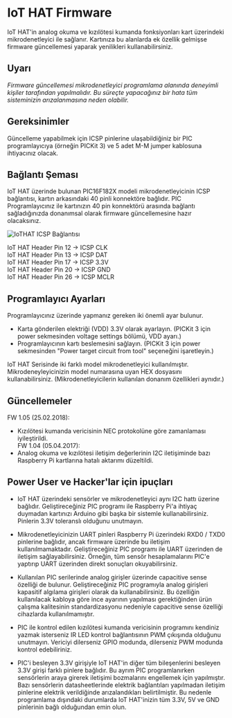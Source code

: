 # IoT HAT Firmware
IoT HAT'in analog okuma ve kızılötesi kumanda fonksiyonları kart üzerindeki mikrodenetleyici ile sağlanır. Kartınıza bu alanlarda ek özellik gelmişse firmware güncellemesi yaparak yenilikleri kullanabilirsiniz.

## Uyarı
_Firmware güncellemesi mikrodenetleyici programlama alanında deneyimli kişiler tarafından yapılmalıdır. Bu süreçte yapacağınız bir hata tüm sisteminizin arızalanmasına neden olabilir._

## Gereksinimler
Güncelleme yapabilmek için ICSP pinlerine ulaşabildiğiniz bir PIC programlayıcıya (örneğin PICKit 3) ve 5 adet M-M jumper kablosuna ihtiyacınız olacak.

## Bağlantı Şeması
IoT HAT üzerinde bulunan PIC16F182X modeli mikrodenetleyicinin ICSP bağlantısı, kartın arkasındaki 40 pinli konnektöre bağlıdır. PIC Programlayıcınız ile kartınızın 40 pin konnektörü arasında bağlantı sağladığınızda donanımsal olarak firmware güncellemesine hazır olacaksınız.

![IoTHAT ICSP Bağlantısı](https://turta.io/githubimg/IoTHAT_ICSP.png)

IoT HAT Header Pin 12 -> ICSP CLK  
IoT HAT Header Pin 13 -> ICSP DAT  
IoT HAT Header Pin 17 -> ICSP 3.3V  
IoT HAT Header Pin 20 -> ICSP GND  
IoT HAT Header Pin 26 -> ICSP MCLR  

## Programlayıcı Ayarları
Programlayıcınız üzerinde yapmanız gereken iki önemli ayar bulunur.
- Karta gönderilen elektriği (VDD) 3.3V olarak ayarlayın. (PICKit 3 için power sekmesinden voltage settings bölümü, VDD ayarı.)
- Programlayıcının kartı beslemesini sağlayın. (PICKit 3 için power sekmesinden "Power target circuit from tool" seçeneğini işaretleyin.)

IoT HAT Serisinde iki farklı model mikrodenetleyici kullanılmıştır. Mikrodeneyleyicinizin model numarasına uyan HEX dosyasını kullanabilirsiniz. (Mikrodenetleyicilerin kullanılan donanım özellikleri aynıdır.)

## Güncellemeler
FW 1.05 (25.02.2018):  
- Kızılötesi kumanda vericisinin NEC protokolüne göre zamanlaması iyileştirildi.  
FW 1.04 (05.04.2017):  
- Analog okuma ve kızılötesi iletişim değerlerinin I2C iletişiminde bazı Raspberry Pi kartlarına hatalı aktarımı düzeltildi.  

## Power User ve Hacker'lar için ipuçları
- IoT HAT üzerindeki sensörler ve mikrodenetleyici aynı I2C hattı üzerine bağlıdır. Geliştireceğiniz PIC programı ile Raspberry Pi'a ihtiyaç duymadan kartınızı Arduino gibi başka bir sistemle kullanabilirsiniz. Pinlerin 3.3V toleranslı olduğunu unutmayın.

- Mikrodenetleyicinizin UART pinleri Raspberry Pi üzerindeki RXD0 / TXD0 pinlerine bağlıdır, ancak firmware üzerinde bu iletişim kullanılmamaktadır. Geliştireceğiniz PIC programı ile UART üzerinden de iletişim sağlayabilirsiniz. Örneğin, tüm sensör hesaplamalarını PIC'e yaptırıp UART üzerinden direkt sonuçları okuyabilirsiniz.

- Kullanılan PIC serilerinde analog girişler üzerinde capacitive sense özelliği de bulunur. Geliştireceğiniz PIC programıyla analog girişleri kapasitif algılama girişleri olarak da kullanabilirsiniz. Bu özelliğin kullanılacak kabloya göre ince ayarının yapılması gerektiğinden ürün çalışma kalitesinin standardizasyonu nedeniyle capacitive sense özelliği cihazlarda kullanılmamıştır.

- PIC ile kontrol edilen kızılötesi kumanda vericisinin programını kendiniz yazmak isterseniz IR LED kontrol bağlantısının PWM çıkışında olduğunu unutmayın. Vericiyi dilerseniz GPIO modunda, dilerseniz PWM modunda kontrol edebiliriniz.

- PIC'i besleyen 3.3V girişiyle IoT HAT'in diğer tüm bileşenlerini besleyen 3.3V girişi farklı pinlere bağlıdır. Bu ayrım PIC programlanırken sensörlerin araya girerek iletişimi bozmalarını engellemek için yapılmıştır. Bazı sensörlerin datasheetlerinde elektrik bağlantıları yapılmadan iletişim pinlerine elektrik verildiğinde arızalandıkları belirtilmiştir. Bu nedenle programlama dışındaki durumlarda IoT HAT'inizin tüm 3.3V, 5V ve GND pinlerinin bağlı olduğundan emin olun.
